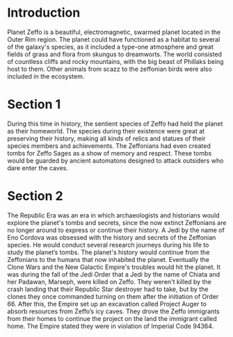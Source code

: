 # Introduction

Planet Zeffo is a beautiful, electromagnetic, swarmed planet located in the Outer Rim region.
The planet could have functioned as a habitat to several of the galaxy's species, as it included a type-one atmosphere and great fields of grass and flora from skungus to dreamworts.
The world consisted of countless cliffs and rocky mountains, with the big beast of Phillaks being host to them.
Other animals from scazz to the zeffonian birds were also included in the ecosystem.

# Section 1

During this time in history, the sentient species of Zeffo had held the planet as their homeworld.
The species during their existence were great at preserving their history, making all kinds of relics and statues of their species members and achievements.
The Zeffonians had even created tombs for Zeffo Sages as a show of memory and respect.
These tombs would be guarded by ancient automatons designed to attack outsiders who dare enter the caves.

# Section 2

The Republic Era was an era in which archaeologists and historians would explore the planet's tombs and secrets, since the now extinct Zeffonians are no longer around to express or continue their history.
A Jedi by the name of Eno Cordova was obsessed with the history and secrets of the Zeffonian species.
He would conduct several research journeys during his life to study the planet’s tombs.
The planet's history would continue from the Zeffonians to the humans that now inhabited the planet.
Eventually the Clone Wars and the New Galactic Empire's troubles would hit the planet.
It was during the fall of the Jedi Order that a Jedi by the name of Chiata and her Padawan, Marseph, were killed on Zeffo.
They weren't killed by the crash landing that their Republic Star destroyer had to take, but by the clones they once commanded turning on them after the initiation of Order 66.
After this, the Empire set up an excavation called Project Auger to absorb resources from Zeffo’s icy caves.
They drove the Zeffo immigrants from their homes to continue the project on the land the immigrant called home.
The Empire stated they were in violation of Imperial Code 94364.
